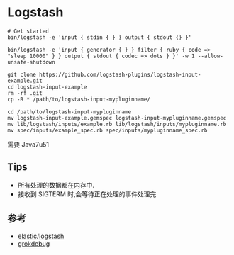 # Logstash

```
# Get started
bin/logstash -e 'input { stdin { } } output { stdout {} }'

bin/logstash -e 'input { generator { } } filter { ruby { code => "sleep 10000" } } output { stdout { codec => dots } }' -w 1 --allow-unsafe-shutdown
```

```
git clone https://github.com/logstash-plugins/logstash-input-example.git
cd logstash-input-example
rm -rf .git
cp -R * /path/to/logstash-input-mypluginname/

cd /path/to/logstash-input-mypluginname
mv logstash-input-example.gemspec logstash-input-mypluginname.gemspec
mv lib/logstash/inputs/example.rb lib/logstash/inputs/mypluginname.rb
mv spec/inputs/example_spec.rb spec/inputs/mypluginname_spec.rb
```

需要 Java7u51

## Tips
* 所有处理的数据都在内存中.
* 接收到 SIGTERM 时,会等待正在处理的事件处理完


## 参考
* [elastic/logstash](https://github.com/elastic/logstash)
* [grokdebug](http://grokdebug.herokuapp.com/)
